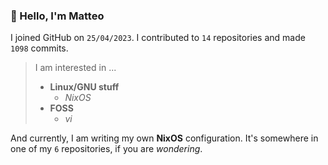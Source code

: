 ### 👋 Hello, I'm Matteo

I joined GitHub on `25/04/2023`.
I contributed to `14` repositories and made `1098` commits.

> I am interested in ...
> 
> - **Linux/GNU stuff**
>     - *NixOS*
> - **FOSS**
>   - *vi*

And currently, I am writing my own **NixOS** configuration. It's somewhere in one of my `6` repositories, if you are *wondering*.
